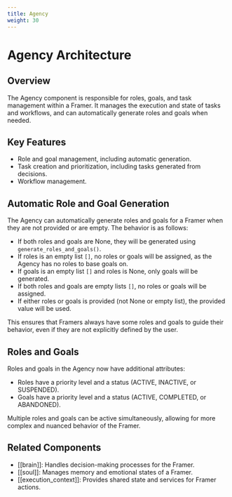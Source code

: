 ```yaml
---
title: Agency
weight: 30
---
```


# Agency Architecture

## Overview

The Agency component is responsible for roles, goals, and task management within a Framer. It manages the execution and state of tasks and workflows, and can automatically generate roles and goals when needed.

## Key Features

- Role and goal management, including automatic generation.
- Task creation and prioritization, including tasks generated from decisions.
- Workflow management.

## Automatic Role and Goal Generation

The Agency can automatically generate roles and goals for a Framer when they are not provided or are empty. The behavior is as follows:

- If both roles and goals are None, they will be generated using `generate_roles_and_goals()`.
- If roles is an empty list `[]`, no roles or goals will be assigned, as the Agency has no roles to base goals on.
- If goals is an empty list `[]` and roles is None, only goals will be generated.
- If both roles and goals are empty lists `[]`, no roles or goals will be assigned.
- If either roles or goals is provided (not None or empty list), the provided value will be used.

This ensures that Framers always have some roles and goals to guide their behavior, even if they are not explicitly defined by the user.

## Roles and Goals

Roles and goals in the Agency now have additional attributes:

- Roles have a priority level and a status (ACTIVE, INACTIVE, or SUSPENDED).
- Goals have a priority level and a status (ACTIVE, COMPLETED, or ABANDONED).

Multiple roles and goals can be active simultaneously, allowing for more complex and nuanced behavior of the Framer.

## Related Components

- [[brain]]: Handles decision-making processes for the Framer.
- [[soul]]: Manages memory and emotional states of a Framer.
- [[execution_context]]: Provides shared state and services for Framer actions.
